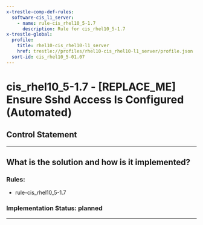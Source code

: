 ```yaml
---
x-trestle-comp-def-rules:
  software-cis_l1_server:
    - name: rule-cis_rhel10_5-1.7
      description: Rule for cis_rhel10_5-1.7
x-trestle-global:
  profile:
    title: rhel10-cis_rhel10-l1_server
    href: trestle://profiles/rhel10-cis_rhel10-l1_server/profile.json
  sort-id: cis_rhel10_5-01.07
---
```


# cis_rhel10_5-1.7 - \[REPLACE_ME\] Ensure Sshd Access Is Configured (Automated)

## Control Statement

______________________________________________________________________

## What is the solution and how is it implemented?

<!-- For implementation status enter one of: implemented, partial, planned, alternative, not-applicable -->

<!-- Note that the list of rules under ### Rules: is read-only and changes will not be captured after assembly to JSON -->

<!-- Add control implementation description here for control: cis_rhel10_5-1.7 -->

### Rules:

  - rule-cis_rhel10_5-1.7

### Implementation Status: planned

______________________________________________________________________
